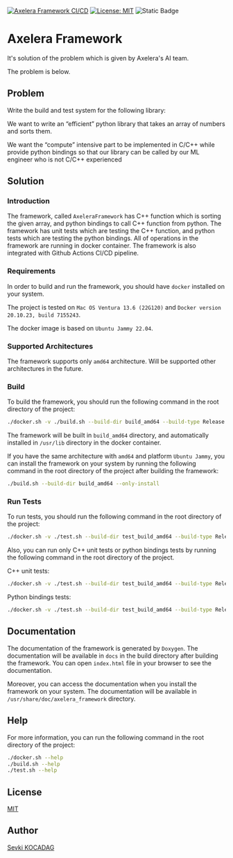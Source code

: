 [![Axelera Framework CI/CD](https://github.com/SevkiBekir/axelera/actions/workflows/main.yml/badge.svg)](https://github.com/SevkiBekir/axelera_framework/actions/workflows/main.yml)
[![License: MIT](https://img.shields.io/badge/License-MIT-blue.svg)](LICENSE)
![Static Badge](https://img.shields.io/badge/version-1.0.0-red)


# Axelera Framework
It's solution of the problem which is given by Axelera's AI team.  

The problem is below.

## Problem
Write the build and test system for the following library:

We want to write an “efficient” python library that takes an array of numbers and sorts them.

We want  the “compute” intensive part to be implemented in C/C++ while provide python bindings so that our library can be called by our ML engineer who is not C/C++ experienced

## Solution
### Introduction
The framework, called `AxeleraFramework` has C++ function which is sorting the given array, and python bindings to call C++ function from python. The framework has unit tests which are testing the C++ function, and python tests which are testing the python bindings. All of operations in the framework are running in docker container. The framework is also integrated with Github Actions CI/CD pipeline.

### Requirements
In order to build and run the framework, you should have `docker` installed on your system.

The project is tested on `Mac OS Ventura 13.6 (22G120)` and `Docker version 20.10.23, build 7155243`.

The docker image is based on `Ubuntu Jammy 22.04`.

### Supported Architectures
The framework supports only `amd64` architecture. Will be supported other architectures in the future.

### Build
To build the framework, you should run the following command in the root directory of the project:
```bash
./docker.sh -v ./build.sh --build-dir build_amd64 --build-type Release
```

The framework will be built in `build_amd64` directory, and automatically installed in `/usr/lib` directory in the docker container.

If you have the same architecture with `amd64` and platform `Ubuntu Jammy`, you can install the framework on your system by running the following command in the root directory of the project after building the framework:

```bash
./build.sh --build-dir build_amd64 --only-install
```


### Run Tests
To run tests, you should run the following command in the root directory of the project:
```bash
./docker.sh -v ./test.sh --build-dir test_build_amd64 --build-type Release --all-tests
```

Also, you can run only C++ unit tests or python bindings tests by running the following command in the root directory of the project.

C++ unit tests:
```bash
./docker.sh -v ./test.sh --build-dir test_build_amd64 --build-type Release --cpp-tests
```

Python bindings tests:
```bash
./docker.sh -v ./test.sh --build-dir test_build_amd64 --build-type Release --python-tests
```

## Documentation
The documentation of the framework is generated by `Doxygen`. The documentation will be available in `docs` in the build directory after building the framework. You can open `index.html` file in your browser to see the documentation.

Moreover, you can access the documentation when you install the framework on your system. The documentation will be available in `/usr/share/doc/axelera_framework` directory.

## Help
For more information, you can run the following command in the root directory of the project:
```bash
./docker.sh --help
./build.sh --help
./test.sh --help
```

## License
[MIT](LICENSE)

## Author
[Sevki KOCADAG](mailto:bekirsevki@gmail.com)